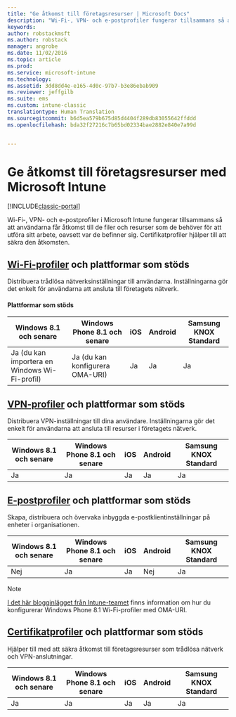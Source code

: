 ```yaml
---
title: "Ge åtkomst till företagsresurser | Microsoft Docs"
description: "Wi-Fi-, VPN- och e-postprofiler fungerar tillsammans så att användarna får åtkomst till de filer och resurser som de behöver."
keywords: 
author: robstackmsft
ms.author: robstack
manager: angrobe
ms.date: 11/02/2016
ms.topic: article
ms.prod: 
ms.service: microsoft-intune
ms.technology: 
ms.assetid: 3dd8dd4e-e165-4d0c-97b7-b3e86ebab909
ms.reviewer: jeffgilb
ms.suite: ems
ms.custom: intune-classic
translationtype: Human Translation
ms.sourcegitcommit: b6d5ea579b675d85d4404f289db83055642ffddd
ms.openlocfilehash: bda32f27216c7b65bd02334bae2882e840e7a99d


---
```


# <a name="enable-access-to-company-resources-with-microsoft-intune"></a>Ge åtkomst till företagsresurser med Microsoft Intune

[!INCLUDE[classic-portal](../includes/classic-portal.md)]

Wi-Fi-, VPN- och e-postprofiler i Microsoft Intune fungerar tillsammans så att användarna får åtkomst till de filer och resurser som de behöver för att utföra sitt arbete, oavsett var de befinner sig. Certifikatprofiler hjälper till att säkra den åtkomsten.

## <a name="wi-fi-profileswi-fi-connections-in-microsoft-intunemd-and-supported-platforms"></a>[Wi-Fi-profiler](wi-fi-connections-in-microsoft-intune.md) och plattformar som stöds

Distribuera trådlösa nätverksinställningar till användarna. Inställningarna gör det enkelt för användarna att ansluta till företagets nätverk.
#### <a name="supported-platforms"></a>Plattformar som stöds

|Windows 8.1 och senare|Windows Phone 8.1 och senare|iOS|Android|Samsung KNOX Standard|
|---------------------|---------------------------|---|-------|------------|
|Ja (du kan importera en Windows Wi-Fi-profil)|Ja (du kan konfigurera OMA-URI) |Ja|Ja|Ja|

## <a name="vpn-profilesvpn-connections-in-microsoft-intunemd-and-supported-platforms"></a>[VPN-profiler](vpn-connections-in-microsoft-intune.md) och plattformar som stöds
Distribuera VPN-inställningar till dina användare. Inställningarna gör det enkelt för användarna att ansluta till resurser i företagets nätverk.

|Windows 8.1 och senare|Windows Phone 8.1 och senare|iOS|Android|Samsung KNOX Standard|
|---------------------|---------------------------|---|-------|------------|
|Ja|Ja|Ja|Ja|Ja|

## <a name="email-profilesconfigure-access-to-corporate-email-using-email-profiles-with-microsoft-intunemd-and-supported-platforms"></a>[E-postprofiler](configure-access-to-corporate-email-using-email-profiles-with-microsoft-intune.md) och plattformar som stöds
Skapa, distribuera och övervaka inbyggda e-postklientinställningar på enheter i organisationen.

|Windows 8.1 och senare|Windows Phone 8.1 och senare|iOS|Android|Samsung KNOX Standard|
|---------------------|---------------------------|---|-------|------------|
|Nej|Ja|Ja|Nej|Ja|
> [!NOTE]
> [I det här blogginlägget från Intune-teamet](https://blogs.technet.microsoft.com/enterprisemobility/2015/02/19/using-oma-uri-to-create-custom-wi-fi-profiles-for-windows-phone-8-1/) finns information om hur du konfigurerar Windows Phone 8.1 Wi-Fi-profiler med OMA-URI.

## <a name="certificate-profilessecure-resource-access-with-certificate-profilesmd-and-supported-platforms"></a>[Certifikatprofiler](secure-resource-access-with-certificate-profiles.md) och plattformar som stöds
Hjälper till med att säkra åtkomst till företagsresurser som trådlösa nätverk och VPN-anslutningar.

|Windows 8.1 och senare|Windows Phone 8.1 och senare|iOS|Android|Samsung KNOX Standard|
|---------------------|---------------------------|---|-------|------------|
|Ja|Ja|Ja|Ja|Ja|



<!--HONumber=Dec16_HO2-->


